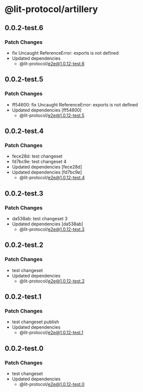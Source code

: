 # @lit-protocol/artillery

## 0.0.2-test.6

### Patch Changes

- fix Uncaught ReferenceError: exports is not defined
- Updated dependencies
  - @lit-protocol/e2e@1.0.12-test.6

## 0.0.2-test.5

### Patch Changes

- ff54600: fix Uncaught ReferenceError: exports is not defined
- Updated dependencies [ff54600]
  - @lit-protocol/e2e@1.0.12-test.5

## 0.0.2-test.4

### Patch Changes

- fece28d: test changeset
- fd7bc9e: test changeset 4
- Updated dependencies [fece28d]
- Updated dependencies [fd7bc9e]
  - @lit-protocol/e2e@1.0.12-test.4

## 0.0.2-test.3

### Patch Changes

- da538ab: test changeset 3
- Updated dependencies [da538ab]
  - @lit-protocol/e2e@1.0.12-test.3

## 0.0.2-test.2

### Patch Changes

- test changeset
- Updated dependencies
  - @lit-protocol/e2e@1.0.12-test.2

## 0.0.2-test.1

### Patch Changes

- test changeset publish
- Updated dependencies
  - @lit-protocol/e2e@1.0.12-test.1

## 0.0.2-test.0

### Patch Changes

- test changeset
- Updated dependencies
  - @lit-protocol/e2e@1.0.12-test.0
